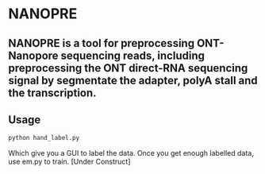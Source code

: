 # NANOPRE
## NANOPRE is a tool for preprocessing ONT-Nanopore sequencing reads, including preprocessing the ONT direct-RNA sequencing signal by segmentate the adapter, polyA stall and the transcription.

## Usage
```python
python hand_label.py
```
Which give you a GUI to label the data.
Once you get enough labelled data, use em.py to train. [Under Construct]
